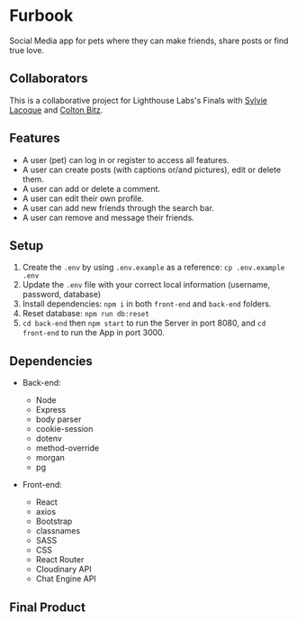 # Furbook

Social Media app for pets where they can make friends, share posts or find true love.

## Collaborators

This is a collaborative project for Lighthouse Labs's Finals with [Sylvie Lacoque](https://github.com/sylvielcq) and [Colton Bitz](https://github.com/Coltonb-boop).

## Features
- A user (pet) can log in or register to access all features.
- A user can create posts (with captions or/and pictures), edit or delete them.
- A user can add or delete a comment.
- A user can edit their own profile.
- A user can add new friends through the search bar.
- A user can remove and message their friends.

## Setup

1. Create the `.env` by using `.env.example` as a reference: `cp .env.example .env`
2. Update the `.env` file with your correct local information (username, password, database)
3. Install dependencies: `npm i` in both `front-end` and `back-end` folders.
4. Reset database: `npm run db:reset`
5. `cd back-end` then `npm start` to run the Server in port 8080, and `cd front-end` to run the App in port 3000.

## Dependencies
- Back-end:
  - Node
  - Express
  - body parser
  - cookie-session
  - dotenv
  - method-override
  - morgan
  - pg

- Front-end:
  - React
  - axios
  - Bootstrap
  - classnames
  - SASS
  - CSS
  - React Router
  - Cloudinary API
  - Chat Engine API

## Final Product
![]()
![]()
![]()